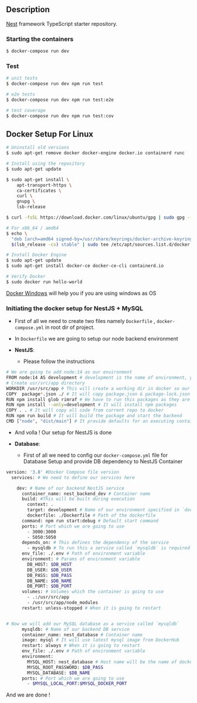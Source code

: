 ## Description

[Nest](https://github.com/nestjs/nest) framework TypeScript starter repository.

### Starting the containers

```bash
$ docker-compose run dev
```
### Test

```bash
# unit tests
$ docker-compose run dev npm run test

# e2e tests
$ docker-compose run dev npm run test:e2e

# test coverage
$ docker-compose run dev npm run test:cov
```

## Docker Setup For Linux

```bash
# Uninstall old versions
$ sudo apt-get remove docker docker-engine docker.io containerd runc

# Install using the repository
$ sudo apt-get update

$ sudo apt-get install \
    apt-transport-https \
    ca-certificates \
    curl \
    gnupg \
    lsb-release

$ curl -fsSL https://download.docker.com/linux/ubuntu/gpg | sudo gpg --dearmor -o /usr/share/keyrings/docker-archive-keyring.gpg

# For x86_64 / amd64
$ echo \
  "deb [arch=amd64 signed-by=/usr/share/keyrings/docker-archive-keyring.gpg] https://download.docker.com/linux/ubuntu \
  $(lsb_release -cs) stable" | sudo tee /etc/apt/sources.list.d/docker.list > /dev/null

# Install Docker Engine
$ sudo apt-get update
$ sudo apt-get install docker-ce docker-ce-cli containerd.io

# Verify Docker
$ sudo docker run hello-world
```

[Docker Windows](https://docs.docker.com/docker-for-windows/install/) will help you if you are using windows as OS


### Initiating the docker setup for NestJS + MySQL
- First of all we need to create two files namely `Dockerfile` , `docker-compose.yml` in root dir of project. 

- In `Dockerfile` we are going to setup our node backend environment
  
- **NestJS**:
  - Please follow the instructions
```bash 
# We are going to add node:14 as our environment
FROM node:14 AS development # development is the name of environment, you can change it if you want
# Create usr/src/app directory
WORKDIR /usr/src/app # This will create a working dir in docker so our all will be getting started in this folder
COPY  package*.json ./ # It will copy package.json & package-lock.json which are required for npm install
RUN npm install glob rimraf # We have to run this packages as they are in NestJS dependency
RUN npm install --only=development # It will install npm packages
COPY . . # It will copy all code from current repo to docker
RUN npm run build # It will build the package and start the backend
CMD ["node", "dist/main"] # It provide defaults for an executing container
```
- And volla ! Our setup for NestJS is done

- **Database**:
  - First of all we need to config our `docker-compose.yml` file for Database Setup and provide DB dependency to NestJS Container
```bash
version: '3.8' #Docker Compose file version
  services: # We need to define our services here

    dev: # Name of our backend NestJS service
      container_name: nest_backend_dev # Container name
      build: #This will be built during execution
        context: . 
        target: development # Name of our environment specified in `dockerfile`
        dockerfile: ./Dockerfile # Path of the dockerfile
      command: npm run start:debug # Default start command 
      ports: # Port which we are going to use
        - 3000:3000
        - 5050:5050
      depends_on: # This defines the dependency of the service
        - mysqldb # To run this a service called `mysqldb` is required
      env_file: ./.env # Path of environment variable
      environment: # Params of environment variable
        DB_HOST: $DB_HOST
        DB_USER: $DB_USER
        DB_PASS: $DB_PASS
        DB_NAME: $DB_NAME
        DB_PORT: $DB_PORT
      volumes: # Volumes which the container is going to use
        - .:/usr/src/app
        - /usr/src/app/node_modules
      restart: unless-stopped # When it is going to restart


# Now we will add our MySQL database as a service called `mysqldb`
      mysqldb: # Name of our backend DB service
      container_name: nest_database # Container name
      image: mysql # It will use latest mysql image from DockerHub
      restart: always # When it is going to restart
      env_file: ./.env # Path of environment variable
      environment:
        MYSQL_HOST: nest_database # Host name will be the name of docker DB container
        MYSQL_ROOT_PASSWORD: $DB_PASS
        MYSQL_DATABASE: $DB_NAME
      ports: # Port which we are going to use
        - $MYSQL_LOCAL_PORT:$MYSQL_DOCKER_PORT
```
And we are done !